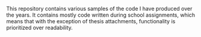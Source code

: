 This repository contains various samples of the code I have produced over the years. It contains mostly code written during school assignments, which means that with the exception of thesis attachments, functionality is prioritized over readability.
